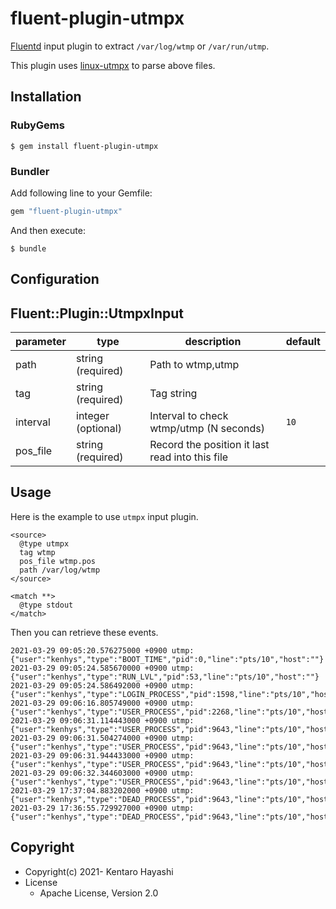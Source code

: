 # fluent-plugin-utmpx

[Fluentd](https://fluentd.org/) input plugin to extract `/var/log/wtmp` or `/var/run/utmp`.

This plugin uses [linux-utmpx](https://github.com/fluent-plugins-nursery/linux-utmpx) to parse above files.

## Installation

### RubyGems

```
$ gem install fluent-plugin-utmpx
```

### Bundler

Add following line to your Gemfile:

```ruby
gem "fluent-plugin-utmpx"
```

And then execute:

```
$ bundle
```

## Configuration

## Fluent::Plugin::UtmpxInput

| parameter | type               | description                                     | default |
|-----------|--------------------|-------------------------------------------------|---------|
| path      | string (required)  | Path to wtmp,utmp                               |         |
| tag       | string (required)  | Tag string                                      |         |
| interval  | integer (optional) | Interval to check wtmp/utmp (N seconds)         | `10`    |
| pos_file  | string (required)  | Record the position it last read into this file |         |

## Usage

Here is the example to use `utmpx` input plugin.

```
<source>
  @type utmpx
  tag wtmp
  pos_file wtmp.pos
  path /var/log/wtmp
</source>

<match **>
  @type stdout
</match>
```

Then you can retrieve these events.

```
2021-03-29 09:05:20.576275000 +0900 utmp: {"user":"kenhys","type":"BOOT_TIME","pid":0,"line":"pts/10","host":""}
2021-03-29 09:05:24.585670000 +0900 utmp: {"user":"kenhys","type":"RUN_LVL","pid":53,"line":"pts/10","host":""}
2021-03-29 09:05:24.586492000 +0900 utmp: {"user":"kenhys","type":"LOGIN_PROCESS","pid":1598,"line":"pts/10","host":""}
2021-03-29 09:06:16.805749000 +0900 utmp: {"user":"kenhys","type":"USER_PROCESS","pid":2268,"line":"pts/10","host":""}
2021-03-29 09:06:31.114443000 +0900 utmp: {"user":"kenhys","type":"USER_PROCESS","pid":9643,"line":"pts/10","host":""}
2021-03-29 09:06:31.504274000 +0900 utmp: {"user":"kenhys","type":"USER_PROCESS","pid":9643,"line":"pts/10","host":""}
2021-03-29 09:06:31.944433000 +0900 utmp: {"user":"kenhys","type":"USER_PROCESS","pid":9643,"line":"pts/10","host":""}
2021-03-29 09:06:32.344603000 +0900 utmp: {"user":"kenhys","type":"USER_PROCESS","pid":9643,"line":"pts/10","host":""}
2021-03-29 17:37:04.883202000 +0900 utmp: {"user":"kenhys","type":"DEAD_PROCESS","pid":9643,"line":"pts/10","host":""}
2021-03-29 17:36:55.729927000 +0900 utmp: {"user":"kenhys","type":"DEAD_PROCESS","pid":9643,"line":"pts/10","host":""}
```


## Copyright

* Copyright(c) 2021- Kentaro Hayashi
* License
  * Apache License, Version 2.0
